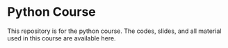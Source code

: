 # Python Course

This repository is for the python course. The codes, slides, and all material used in this course are available here.